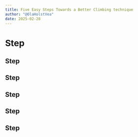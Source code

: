 ```yaml
---
title: Five Easy Steps Towards a Better Climbing technique
author: "@OlaHolstVea"
date: 2025-02-28
---
```


# Step

## Step

## Step
## Step
## Step
## Step